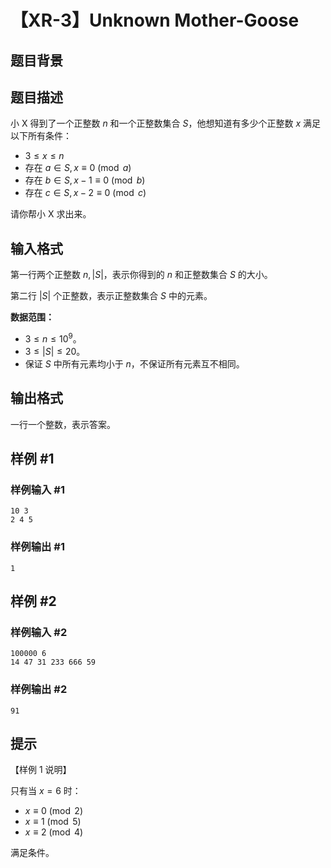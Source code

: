 # 【XR-3】Unknown Mother-Goose

## 题目背景



## 题目描述

小 X 得到了一个正整数 $n$ 和一个正整数集合 $S$，他想知道有多少个正整数 $x$ 满足以下所有条件：

- $3 \le x \le n$
- 存在 $a \in S, x \equiv 0 \pmod a$
- 存在 $b \in S,x-1 \equiv 0 \pmod b$
- 存在 $c \in S,x-2 \equiv 0 \pmod c$

请你帮小 X 求出来。

## 输入格式

第一行两个正整数 $n,|S|$，表示你得到的 $n$ 和正整数集合 $S$ 的大小。

第二行 $|S|$ 个正整数，表示正整数集合 $S$ 中的元素。

**数据范围：**

- $3 \le n \le 10^9$。
- $3 \le |S| \le 20$。
- 保证 $S$ 中所有元素均小于 $n$，不保证所有元素互不相同。

## 输出格式

一行一个整数，表示答案。

## 样例 #1

### 样例输入 #1
```
10 3
2 4 5
```

### 样例输出 #1

```
1
```

## 样例 #2

### 样例输入 #2
```
100000 6
14 47 31 233 666 59
```

### 样例输出 #2

```
91
```

## 提示

【样例 $1$ 说明】

只有当 $x = 6$ 时：

- $x \equiv 0 \pmod 2$
- $x \equiv 1 \pmod 5$
- $x \equiv 2 \pmod 4$

满足条件。
